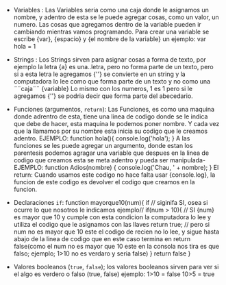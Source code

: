 * Variables : Las Variables seria como una caja donde le asignamos un nombre, y adentro de esta se le puede agregar cosas, como un valor, un numero. Las cosas que agregamos dentro de la variable pueden ir cambiando mientras vamos programando.
Para crear una variable se escribe {var}, {espacio} y {el nombre de la variable} un ejemplo:
var hola = 1

 * Strings : Los Strings sirven para asignar cosas a forma de texto, por ejemplo la letra {a} es una..letra, pero no forma parte de un texto, pero si a esta letra le agregamos {''} se convierte en un string y la computadora lo lee como que forma parte de un texto y no como una ¨¨caja¨¨ {variable}
 Lo mismo con los numeros, 1 es 1 pero si le agregamos {''} se podria decir que forma parte del abecedario. 

 * Funciones (argumentos, `return`): Las Funciones, es como una maquina donde adrentro de esta, tiene una linea de codigo donde se le indica que debe de hacer, esta maquina le podemos poner nombre. Y cada vez que la llamamos por su nombre esta inicia su codigo que le creamos adentro. EJEMPLO:
 function hola(){
    console.log('hola');
 }
 A las funciones se les puede agregar un argumento, donde estan los parentesis podemos agragar una variable que despues en la linea de codigo que creamos esta se meta adentro y pueda ser manipulada-
 EJEMPLO: 
 function Adios(nombre) {
    console.log('Chau, ' + nombre);
}
El return: Cuando usamos este codigo no hace falta usar {console.log}, la funcion de este codigo es devolver el codigo que creamos en la funcion.

 * Declaraciones `if`: 
   function mayorque10(num){
      if // siginifa SI, osea si ocurre lo que nosotros le indicamos ejemplo//
      if(num > 10){   // SI {num} es mayor que 10 y cumple con esta condicion la computadora lo lee y utiliza el codigo que le asignamos con las llaves 
         return true;  // pero si num no es mayor que 10 este el codigo de recien no lo lee, y sigue hasta abajo de la linea de codigo que en este caso termina en return false(como el num no es mayor que 10 este en la consola nos tira es que falso; ejemplo; 1>10 no es verdaro y seria false)
      }
      return false
 }
 * Valores booleanos (`true`, `false`); los valores booleanos sirven para ver si el algo es verdero o falso (true, false) ejemplo:
 1>10 = false
 10>5 = true 